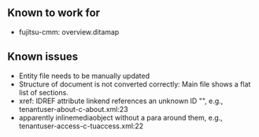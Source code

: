 ## Known to work for

* fujitsu-cmm: overview.ditamap

## Known issues

* Entity file needs to be manually updated
* Structure of document is not converted correctly: Main file shows a flat list of sections.
* xref: IDREF attribute linkend references an unknown ID "", e.g., tenantuser-about-c-about.xml:23
* apparently inlinemediaobject without a para around them, e.g., tenantuser-access-c-tuaccess.xml:22
